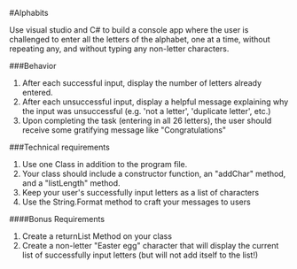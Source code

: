 #Alphabits

Use visual studio and C# to build a console app where the user is challenged to enter all the letters of the alphabet, one at a time, without repeating any, and without typing any non-letter characters.

###Behavior
1. After each successful input,  display the number of letters already entered.
1. After each unsuccessful input, display a helpful message explaining why the input was unsuccessful (e.g. 'not a letter', 'duplicate letter', etc.)
1. Upon completing the task (entering in all 26 letters), the user should receive some gratifying message like
"Congratulations"

###Technical requirements
1. Use one Class in addition to the program file.
1. Your class should include a constructor function, an "addChar" method, and a "listLength" method.
1. Keep your user's successfully input letters as a list of characters
1. Use the String.Format method to craft your messages to users

####Bonus Requirements
1. Create a returnList Method on your class
1. Create a non-letter "Easter egg" character that will display the current list of successfully input letters
(but will not add itself to the list!)
